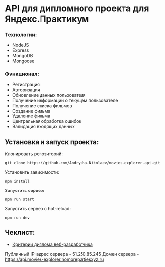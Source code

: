 # API для дипломного проекта для Яндекс.Практикум

### Технологии:
+ NodeJS
+ Express
+ MongoDB
+ Mongoose

### Функционал: 

+ Регистрация
+ Авторизация
+ Обновление данных пользователя
+ Получение информации о текущем пользователе
+ Получение списка фильмов
+ Создание фильма
+ Удаление фильма
+ Центральная обработка ошибок
+ Валидация входящих данных
  
## Установка и запуск проекта:
Клонировать репозиторий:

    git clone https://github.com/Andryuha-Nikolaev/movies-explorer-api.git

Установить зависимости:

    npm install

Запустить сервер:

    npm run start

Запустить сервер с hot-reload:

    npm run dev

## Чеклист:
- [Критерии диплома веб-разработчика](https://code.s3.yandex.net/web-developer/static/new-program/web-diploma-criteria-2.0/index.html)


Публичный IP-адрес сервера - 51.250.85.245
Домен сервера - https://api.movies-explorer.nomorepartiesxyz.ru

